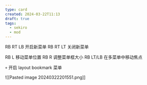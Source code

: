 ```yaml
---
type: card
created: 2024-03-22T11:13
draft: true
tags: 
  - sekiro
  - mod
---
```


RB RT LB 开启新菜单
RB RT LT 关闭新菜单


RB L 移动菜单位置
RB R 调整菜单框大小
RB LT/LB 在多菜单中移动焦点

`+` 开启 layout bookmark 菜单

![[Pasted image 20240322201551.png]]







